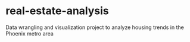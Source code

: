 # real-estate-analysis
Data wrangling and visualization project to analyze housing trends in the Phoenix metro area 
